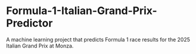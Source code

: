# Formula-1-Italian-Grand-Prix-Predictor
A machine learning project that predicts Formula 1 race results for the 2025 Italian Grand Prix at Monza.
